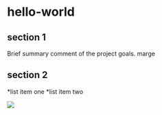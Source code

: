 # hello-world

## section 1

 Brief summary comment of the project goals. marge
 
## section 2

*list item one
*list item two

![](https://encrypted-tbn3.gstatic.com/images?q=tbn:ANd9GcTsAxzq51FyPJX7pxMAqYEPD9R52__EJpoDsqFe6fiZr9viyot22SHhGA_w)


